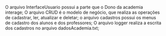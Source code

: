 O arquivo InterfaceUsuario possui a parte que o Dono da academia interage;
O arquivo CRUD é o modelo de negócio, que realiza as operações de cadastrar, ler, atualizar e deletar;
o arquivo cadastros possui os menus de cadastro dos alunos e dos professores;
O arquivo logger realiza a escrita dos cadastros no arquivo dadosAcademia.txt;
